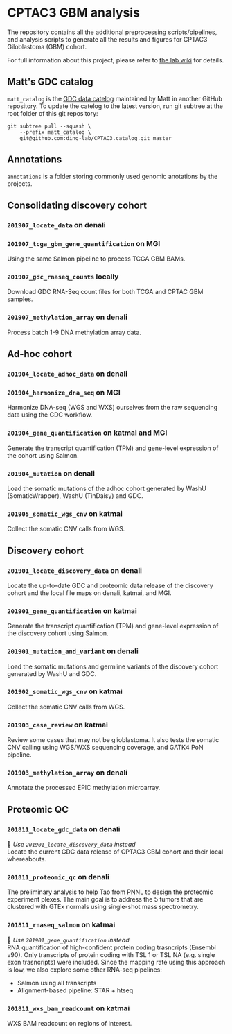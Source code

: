 # CPTAC3 GBM analysis
The repository contains all the additional preprocessing scripts/pipelines, and
analysis scripts to generate all the results and figures for CPTAC3
Giloblastoma (GBM) cohort.

For full information about this project, please refer to [the lab wiki][wiki]
for details.

[wiki]: https://confluence.ris.wustl.edu/pages/viewpage.action?pageId=37130883



## Matt's GDC catalog
`matt_catalog` is the [GDC data catelog][matt-catelog-github] maintained by
Matt in another GitHub repository. To update the catelog to the latest version,
run git subtree at the root folder of this git repository:

```
git subtree pull --squash \
    --prefix matt_catalog \
    git@github.com:ding-lab/CPTAC3.catalog.git master
```

[matt-catelog-github]: https://github.com/ding-lab/CPTAC3.catalog



## Annotations
`annotations` is a folder storing commonly used genomic anotations by the projects.



## Consolidating discovery cohort
### `201907_locate_data` on denali

### `201907_tcga_gbm_gene_quantification` on MGI
Using the same Salmon pipeline to process TCGA GBM BAMs.

### `201907_gdc_rnaseq_counts` locally
Download GDC RNA-Seq count files for both TCGA and CPTAC GBM samples.

### `201907_methylation_array` on denali
Process batch 1-9 DNA methylation array data.



## Ad-hoc cohort
### `201904_locate_adhoc_data` on denali

### `201904_harmonize_dna_seq` on MGI
Harmonize DNA-seq (WGS and WXS) ourselves from the raw sequencing data using
the GDC workflow.

### `201904_gene_quantification` on katmai and MGI
Generate the transcript quantification (TPM) and gene-level expression of the
cohort using Salmon.

### `201904_mutation` on denali
Load the somatic mutations  of the adhoc cohort generated by WashU
(SomaticWrapper), WashU (TinDaisy) and GDC.

### `201905_somatic_wgs_cnv` on katmai
Collect the somatic CNV calls from WGS.



## Discovery cohort
### `201901_locate_discovery_data` on denali
Locate the up-to-date GDC and proteomic data release of the discovery cohort
and the local file maps on denali, katmai, and MGI.


### `201901_gene_quantification` on katmai
Generate the transcript quantification (TPM) and gene-level expression of the
discovery cohort using Salmon.


### `201901_mutation_and_variant` on denali
Load the somatic mutations and germline variants of the discovery cohort
generated by WashU and GDC.


### `201902_somatic_wgs_cnv` on katmai
Collect the somatic CNV calls from WGS.


### `201903_case_review` on katmai
Review some cases that may not be glioblastoma.  It also tests the somatic CNV
calling using WGS/WXS sequencing coverage, and GATK4 PoN pipeline.


### `201903_methylation_array` on denali
Annotate the processed EPIC methylation microarray.



## Proteomic QC
### `201811_locate_gdc_data` on denali
📍 *Use `201901_locate_discovery_data` instead*<br>
Locate the current GDC data release of CPTAC3 GBM cohort and their local
whereabouts.


### `201811_proteomic_qc` on denali
The preliminary analysis to help Tao from PNNL to design the proteomic
experiment plexes. The main goal is to address the 5 tumors that are clustered
with GTEx normals using single-shot mass spectrometry.


### `201811_rnaseq_salmon` on katmai
📍 *Use `201901_gene_quantification` instead*<br>
RNA quantification of high-confident protein coding trasncripts (Ensembl v90).
Only transcripts of protein coding with TSL 1 or TSL NA (e.g. single exon
trasncripts) were included. Since the mapping rate using this approach is low,
we also explore some other RNA-seq pipelines:

- Salmon using all transcripts
- Alignment-based pipeline: STAR + htseq


### `201811_wxs_bam_readcount` on katmai
WXS BAM readcount on regions of interest.
